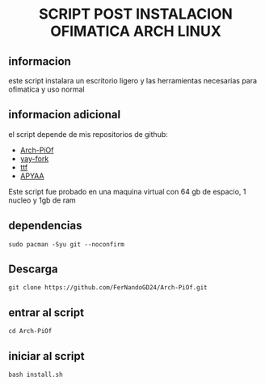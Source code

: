 <h1 align="center">  SCRIPT POST INSTALACION OFIMATICA ARCH LINUX</h1>

## informacion
este script instalara un escritorio ligero y las herramientas necesarias para ofimatica y uso normal

## informacion adicional
el script depende de mis repositorios de github:
- [Arch-PiOf](<https://github.com/FerNandoGD24/Arch-PiOf>)
- [yay-fork](<https://github.com/FerNandoGD24/yay-fork>)
- [ttf](<https://github.com/FerNandoGD24/ttf>)
- [APYAA](<https://github.com/FerNandoGD24/APYAA>)

Este script fue probado en una maquina virtual con 64 gb de espacio, 1 nucleo y 1gb de ram

## dependencias

```
sudo pacman -Syu git --noconfirm
```

## Descarga
```
git clone https://github.com/FerNandoGD24/Arch-PiOf.git
```

## entrar al script
```
cd Arch-PiOf
```

## iniciar al script
```
bash install.sh
```
